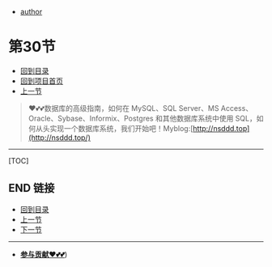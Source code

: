 + [author](https://github.com/3293172751)
# 第30节
+ [回到目录](../README.md)
+ [回到项目首页](../../README.md)
+ [上一节](29.md)
> ❤️💕💕数据库的高级指南，如何在 MySQL、SQL Server、MS Access、Oracle、Sybase、Informix、Postgres 和其他数据库系统中使用 SQL，如何从头实现一个数据库系统，我们开始吧！Myblog:[http://nsddd.top](http://nsddd.top/)
---
[TOC]





## END 链接
+ [回到目录](../README.md)
+ [上一节](29.md)
+ [下一节](31.md)
---
+ [**参与贡献❤️💕💕**](https://nsddd.top/archives/contributors))